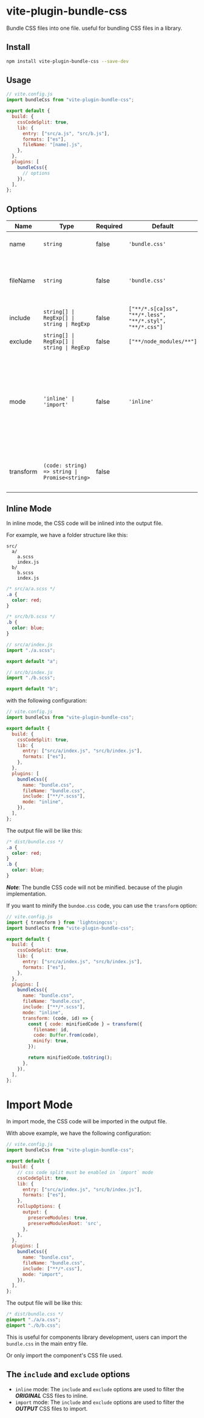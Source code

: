 # vite-plugin-bundle-css

Bundle CSS files into one file. useful for bundling CSS files in a library.

## Install

```bash
npm install vite-plugin-bundle-css --save-dev
```

## Usage

```js
// vite.config.js
import bundleCss from "vite-plugin-bundle-css";

export default {
  build: {
    cssCodeSplit: true,
    lib: {
      entry: ["src/a.js", "src/b.js"],
      formats: ["es"],
      fileName: "[name].js",
    },
  },
  plugins: [
    bundleCss({
      // options
    }),
  ],
};
```

## Options

| Name      | Type                                          | Required | Default                                                  | Description                                                                                                                                |
| --------- | --------------------------------------------- | -------- | -------------------------------------------------------- | ------------------------------------------------------------------------------------------------------------------------------------------ |
| name      | `string`                                      | false    | `'bundle.css'`                                           | The name of the output file.                                                                                                               |
| fileName  | `string`                                      | false    | `'bundle.css'`                                           | The output file path of the output file, relative to the `build.outDir`.                                                                   |
| include   | `string[] \| RegExp[] \| string \| RegExp`    | false    | `["**/*.s[ca]ss", "**/*.less", "**/*.styl", "**/*.css"]` | The CSS files to include.                                                                                                                  |
| exclude   | `string[] \| RegExp[] \| string \| RegExp`    | false    | `["**/node_modules/**"]`                                 | The CSS files to exclude.                                                                                                                  |
| mode      | `'inline' \| 'import'`                        | false    | `'inline'`                                               | The mode of the output CSS. `'inline'` means inline the CSS into the output file, `'import'` means import the CSS file in the output file. |
| transform | `(code: string) => string \| Promise<string>` | false    |                                                          | The transform function of the bundled CSS code.                                                                                            |

## Inline Mode

In inline mode, the CSS code will be inlined into the output file.

For example, we have a folder structure like this:

```
src/
  a/
    a.scss
    index.js
  b/
    b.scss
    index.js
```

```css
/* src/a/a.scss */
.a {
  color: red;
}
```

```css
/* src/b/b.scss */
.b {
  color: blue;
}
```

```js
// src/a/index.js
import "./a.scss";

export default "a";
```

```js
// src/b/index.js
import "./b.scss";

export default "b";
```

with the following configuration:

```js
// vite.config.js
import bundleCss from "vite-plugin-bundle-css";

export default {
  build: {
    cssCodeSplit: true,
    lib: {
      entry: ["src/a/index.js", "src/b/index.js"],
      formats: ["es"],
    },
  },
  plugins: [
    bundleCss({
      name: "bundle.css",
      fileName: "bundle.css",
      include: ["**/*.scss"],
      mode: "inline",
    }),
  ],
};
```

The output file will be like this:

```css
/* dist/bundle.css */
.a {
  color: red;
}
.b {
  color: blue;
}
```

***Note***: The bundle CSS code will not be minified. because of the plugin implementation.

If you want to minify the `bundoe.css` code, you can use the `transform` option:

```js
// vite.config.js
import { transform } from 'lightningcss';
import bundleCss from "vite-plugin-bundle-css";

export default {
  build: {
    cssCodeSplit: true,
    lib: {
      entry: ["src/a/index.js", "src/b/index.js"],
      formats: ["es"],
    },
  },
  plugins: [
    bundleCss({
      name: "bundle.css",
      fileName: "bundle.css",
      include: ["**/*.scss"],
      mode: "inline",
      transform: (code, id) => {
        const { code: minifiedCode } = transform({
          filename: id,
          code: Buffer.from(code),
          minify: true,
        });

        return minifiedCode.toString();
      },
    }),
  ],
};
```

# Import Mode

In import mode, the CSS code will be imported in the output file.

With above example, we have the following configuration:

```js
// vite.config.js
import bundleCss from "vite-plugin-bundle-css";

export default {
  build: {
    // css code split must be enabled in `import` mode
    cssCodeSplit: true,
    lib: {
      entry: ["src/a/index.js", "src/b/index.js"],
      formats: ["es"],
    },
    rollupOptions: {
      output: {
        preserveModules: true,
        preserveModulesRoot: 'src',
      },
    },
  },
  plugins: [
    bundleCss({
      name: "bundle.css",
      fileName: "bundle.css",
      include: ["**/*.css"],
      mode: "import",
    }),
  ],
};
```

The output file will be like this:

```css
/* dist/bundle.css */
@import "./a/a.css";
@import "./b/b.css";
```

This is useful for components library development, users can import the `bundle.css` in the main entry file.

Or only import the component's CSS file used.

## The `include` and `exclude` options

- `inline` mode: The `include` and `exclude` options are used to filter the ***ORIGINAL*** CSS files to inline.
- `import` mode: The `include` and `exclude` options are used to filter the ***OUTPUT*** CSS files to import.
